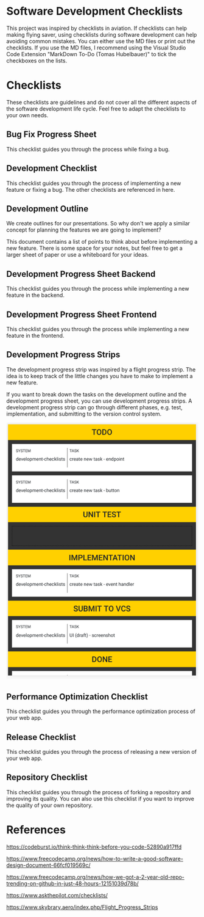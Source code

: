 # Software Development Checklists

This project was inspired by checklists in aviation. If checklists can help making flying saver, using checklists during software development can help avoiding common mistakes. You can either use the MD files or print out the checklists. If you use the MD files, I recommend using the Visual Studio Code Extension "MarkDown To-Do (Tomas Hubelbauer)" to tick the checkboxes on the lists.

# Checklists

These checklists are guidelines and do not cover all the different aspects of the software development life cycle. Feel free to adapt the checklists to your own needs.

## Bug Fix Progress Sheet

This checklist guides you through the process while fixing a bug.

## Development Checklist

This checklist guides you through the process of implementing a new feature or fixing a bug. The other checklists are referenced in here.

## Development Outline

We create outlines for our presentations. So why don't we apply a similar concept for planning the features we are going to implement?

This document contains a list of points to think about before implementing a new feature. There is some space for your notes, but feel free to get a larger sheet of paper or use a whiteboard for your ideas.

## Development Progress Sheet Backend

This checklist guides you through the process while implementing a new feature in the backend.

## Development Progress Sheet Frontend

This checklist guides you through the process while implementing a new feature in the frontend.

## Development Progress Strips

The development progress strip was inspired by a flight progress strip. The idea is to keep track of the little changes you have to make to implement a new feature.

If you want to break down the tasks on the development outline and the development progress sheet, you can use development
progress strips. A development progress strip can go through different phases, e.g. test, implementation, and submitting to the version control system.

![Development Progress Strip Board Draft](/development-progress-strip-board/ui/draft1.png)

## Performance Optimization Checklist

This checklist guides you through the performance optimization process of your web app.

## Release Checklist

This checklist guides you through the process of releasing a new version of your web app.

## Repository Checklist

This checklist guides you through the process of forking a repository and improving its quality. You can also use this checklist if you want to improve the quality of your own repository.

# References

https://codeburst.io/think-think-think-before-you-code-52890a917ffd

https://www.freecodecamp.org/news/how-to-write-a-good-software-design-document-66fcf019569c/

https://www.freecodecamp.org/news/how-we-got-a-2-year-old-repo-trending-on-github-in-just-48-hours-12151039d78b/

https://www.askthepilot.com/checklists/

https://www.skybrary.aero/index.php/Flight_Progress_Strips